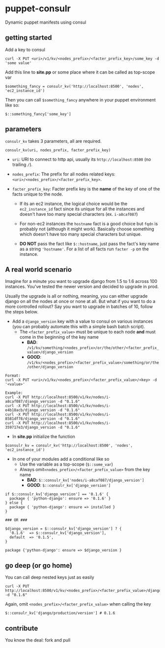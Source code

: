 # puppet-consulr
Dynamic puppet manifests using consul

## getting started
Add a key to consul
```
curl -X PUT <uri>/v1/kv/<nodes_prefix>/<facter_prefix_key>/some_key -d 'some value'
```

Add this line to **site.pp** or some place where it can be called as top-scope var
```
$something_fancy = consulr_kv('http://localhost:8500', 'nodes', 'ec2_instance_id')
```

Then you can call `$something_fancy` anywhere in your puppet environment like so:
```
$::something_fancy['some_key']
```

## parameters
`consulr_kv` takes 3 parameters, all are required.
```
consulr_kv(uri, nodes_prefix, facter_prefix_key)
```

* `uri`: URI to connect to http api, usually its `http://localhost:8500` (no trailing `/`).
 
* `nodes_prefix`: The prefix for all nodes related keys: `<uri>/<nodes_prefix>/<facter_prefix_key>`.

* `facter_prefix_key`: Facter prefix key is the **name** of the key of one of the facts unique to the node.

  * If its an ec2 instance, the logical choice would be the `ec2_instance_id` fact since its unique for all the instances and doesn't have too many special characters (ex. `i-a8caf087`)

  * For non-ec2 instances the `hostname` fact is a good choice but `fqdn` is probably not (although it might work). Basically choose something which doesn't have too many special characters but unique.

  * **DO NOT** pass the fact like `$::hostname`, just pass the fact's key name as a string `'hostname'`. For a list of all facts run `facter -p` on the instance.

## A real world scenario
Imagine for a minute you want to upgrade django from 1.5 to 1.6 across 100 instances. You've tested the newer version and decided to upgrade in prod.

Usually the upgrade is all or nothing, meaning, you can either upgrade django on all the nodes at once or none at all. But what if you want to do a more controlled rollout? Say you want to upgrade in batches of 10, follow the steps below.

* Add a `django_version` key with a value to consul on various instances (you can probably automate this with a simple bash batch script).
  * The `<facter_prefix_value>` must be unique to each node **and** must come in the beginning of the key name
    * **BAD**: `/v1/kv/something/<nodes_prefix>/or/the/other/<facter_prefix_value>/django_version`
    * **GOOD**: `/v1/kv/<nodes_prefix>/<facter_prefix_value>/something/or/the/other/django_version`
```
Format:
curl -X PUT <uri>/v1/kv/<nodes_prefix>/<facter_prefix_value>/<key> -d '<value>'

Example:
curl -X PUT http://localhost:8500/v1/kv/nodes/i-a8caf087/django_version -d "0.1.6"
curl -X PUT http://localhost:8500/v1/kv/nodes/i-e4b18acb/django_version -d "0.1.6"
curl -X PUT http://localhost:8500/v1/kv/nodes/i-8581df78/django_version -d "0.1.6"
curl -X PUT http://localhost:8500/v1/kv/nodes/i-359717e3/django_version -d "0.1.6"
```
* In **site.pp** initialize the function

```$consulr_kv = consulr_kv('http://localhost:8500', 'nodes', 'ec2_instance_id')```

* In one of your modules add a conditional like so
  * Use the variable as a top-scope (`$::some_var`)
  * Always omit`<nodes_prefix>/<facter_prefix_value>` from the key name
    * **BAD**: `$::consulr_kv['nodes/i-a8caf087/django_version']`
    * **GOOD**: `$::consulr_kv['django_version']`
```
if $::consulr_kv['django_version'] == '0.1.6' {
  package { 'python-django': ensure => '0.1.6' }
} else {
  package { 'python-django': ensure => installed }
}

### OR ###

$django_version = $::consulr_kv['django_version'] ? {
  '0.1.6'  => $::consulr_kv['django_version'],
  default  => '0.1.5',
}

package {'python-django': ensure => $django_version }
```

## go deep (or go home)
You can call deep nested keys just as easily
```
curl -X PUT http://localhost:8500/v1/kv/<nodes_prefix>/<facter_prefix_value>/django/production/version -d "0.1.6"
```
Again, omit `<nodes_prefix>/<facter_prefix_value>` when calling the key
```
$::consulr_kv['django/production/version'] # 0.1.6
```

## contribute
You know the deal: fork and pull
